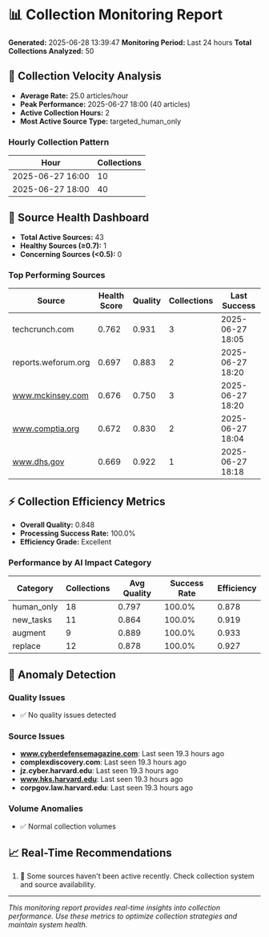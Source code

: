 
# 📊 Collection Monitoring Report

**Generated:** 2025-06-28 13:39:47
**Monitoring Period:** Last 24 hours
**Total Collections Analyzed:** 50

## 🚀 Collection Velocity Analysis

- **Average Rate:** 25.0 articles/hour
- **Peak Performance:** 2025-06-27 18:00 (40 articles)
- **Active Collection Hours:** 2
- **Most Active Source Type:** targeted_human_only

### Hourly Collection Pattern
| Hour | Collections |
|------|-------------|
| 2025-06-27 16:00 | 10 |
| 2025-06-27 18:00 | 40 |

## 🏥 Source Health Dashboard

- **Total Active Sources:** 43
- **Healthy Sources (≥0.7):** 1
- **Concerning Sources (<0.5):** 0

### Top Performing Sources
| Source | Health Score | Quality | Collections | Last Success |
|--------|--------------|---------|-------------|--------------|
| techcrunch.com | 0.762 | 0.931 | 3 | 2025-06-27 18:05 |
| reports.weforum.org | 0.697 | 0.883 | 2 | 2025-06-27 18:20 |
| www.mckinsey.com | 0.676 | 0.750 | 3 | 2025-06-27 18:20 |
| www.comptia.org | 0.672 | 0.830 | 2 | 2025-06-27 18:04 |
| www.dhs.gov | 0.669 | 0.922 | 1 | 2025-06-27 18:18 |

## ⚡ Collection Efficiency Metrics

- **Overall Quality:** 0.848
- **Processing Success Rate:** 100.0%
- **Efficiency Grade:** Excellent

### Performance by AI Impact Category
| Category | Collections | Avg Quality | Success Rate | Efficiency |
|----------|-------------|-------------|--------------|------------|
| human_only | 18 | 0.797 | 100.0% | 0.878 |
| new_tasks | 11 | 0.864 | 100.0% | 0.919 |
| augment | 9 | 0.889 | 100.0% | 0.933 |
| replace | 12 | 0.878 | 100.0% | 0.927 |

## 🚨 Anomaly Detection

### Quality Issues
- ✅ No quality issues detected

### Source Issues
- **www.cyberdefensemagazine.com**: Last seen 19.3 hours ago
- **complexdiscovery.com**: Last seen 19.3 hours ago
- **jz.cyber.harvard.edu**: Last seen 19.3 hours ago
- **www.hks.harvard.edu**: Last seen 19.3 hours ago
- **corpgov.law.harvard.edu**: Last seen 19.3 hours ago

### Volume Anomalies
- ✅ Normal collection volumes


## 📈 Real-Time Recommendations

1. 📡 Some sources haven't been active recently. Check collection system and source availability.


---

*This monitoring report provides real-time insights into collection performance. Use these metrics to optimize collection strategies and maintain system health.*
